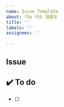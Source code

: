 ```yaml
---
name: Issue Template
about: 기능 이슈 템플릿
title: ''
labels: ''
assignees: ''

---
```


##  Issue

## ✔️ To do

- [ ]